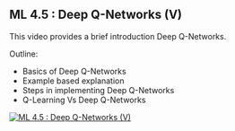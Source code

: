 ## ML 4.5 : Deep Q-Networks (V)

This video provides a brief introduction Deep Q-Networks.

Outline:

- Basics of Deep Q-Networks
- Example based explanation
- Steps in implementing Deep Q-Networks
- Q-Learning Vs Deep Q-Networks

[![ML 4.5 : Deep Q-Networks (V)](<https://github.com/riyasai22/winter-of-contributing/blob/4f43c299ea69700f8853c9c31afe763d4d2bdc15/Machine_Learning/Reinforcement_Learning/Assets/dqn_(V).png>)](https://drive.google.com/file/d/1yCT7kz-IoiuJ_mdMyp6xI1qG6JudvuML/view?usp=sharing "Deep Q-Networks")
